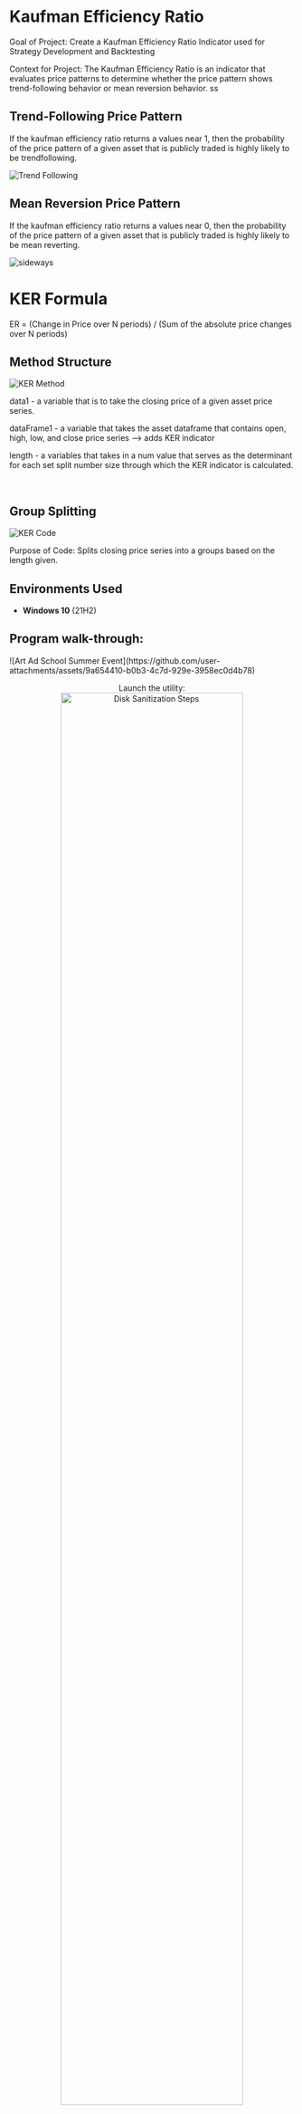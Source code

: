  # Kaufman Efficiency Ratio 
Goal of Project: Create a Kaufman Efficiency Ratio Indicator used for Strategy Development and Backtesting 

Context for Project: The Kaufman Efficiency Ratio is an indicator that evaluates price patterns to determine whether the price pattern shows trend-following behavior or mean reversion behavior. 
ss

<h2>Trend-Following Price Pattern</h2>
If the kaufman efficiency ratio returns a values near 1, then the probability of the price pattern of a given asset that is publicly traded is highly likely to be trendfollowing.
 
![Trend Following](https://github.com/user-attachments/assets/02eeef6d-7672-4546-8df1-c6e9e605cb4e)

<h2>Mean Reversion Price Pattern</h2>
If the kaufman efficiency ratio returns a values near 0, then the probability of the price pattern of a given asset that is publicly traded is highly likely to be mean reverting.
 
 ![sideways](https://github.com/user-attachments/assets/277caaca-dd59-4cbc-bec5-13d0ede2314a)


<h1>KER Formula</h1>

ER = (Change in Price over N periods) / (Sum of the absolute price changes over N periods)

<h2>Method Structure</h2>


![KER Method](https://github.com/user-attachments/assets/ea4141bc-bfa3-4778-9da0-99c8e9113d47)

data1 - a variable that is to take the closing price of a given asset price series. 

dataFrame1 - a variable that takes the asset dataframe that contains open, high, low, and close price series --> adds KER indicator 

length - a variables that takes in a num value that serves as the determinant for each set split number size through which the KER indicator is calculated. 

<br />

 


<h2>Group Splitting</h2>

![KER Code](https://github.com/user-attachments/assets/4401f69a-b11d-46a0-af03-fd4898fae438)

Purpose of Code: Splits closing price series into a groups based on the length given. 

 
<h2>Environments Used </h2>


- <b>Windows 10</b> (21H2)

<h2>Program walk-through:</h2>
![Art Ad School Summer Event](https://github.com/user-attachments/assets/9a654410-b0b3-4c7d-929e-3958ec0d4b78)

<p align="center">
Launch the utility: <br/>
<img src="https://imgur.com/a/nOSPGIa" height="80%" width="80%" alt="Disk Sanitization Steps"/>
<br />
<br />
Select the disk:  <br/>
<img src="https://i.imgur.com/tcTyMUE.png" height="80%" width="80%" alt="Disk Sanitization Steps"/>
<br />
<br />
Enter the number of passes: <br/>
<img src="https://i.imgur.com/nCIbXbg.png" height="80%" width="80%" alt="Disk Sanitization Steps"/>
<br />
<br />
Confirm your selection:  <br/>
<img src="https://i.imgur.com/cdFHBiU.png" height="80%" width="80%" alt="Disk Sanitization Steps"/>
<br />
<br />
Wait for process to complete (may take some time):  <br/>
<img src="https://i.imgur.com/JL945Ga.png" height="80%" width="80%" alt="Disk Sanitization Steps"/>
<br />
<br />
Sanitization complete:  <br/>
<img src="https://i.imgur.com/K71yaM2.png" height="80%" width="80%" alt="Disk Sanitization Steps"/>
<br />
<br />
Observe the wiped disk:  <br/>
<img src="https://i.imgur.com/AeZkvFQ.png" height="80%" width="80%" alt="Disk Sanitization Steps"/>
</p>

<!--
 ```diff
- text in red
+ text in green
! text in orange
# text in gray
@@ text in purple (and bold)@@
```
--!>
